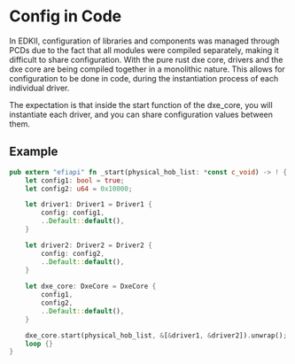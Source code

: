 # Config in Code

In EDKII, configuration of libraries and components was managed through PCDs due to the fact that
all modules were compiled separately, making it difficult to share configuration. With the pure
rust dxe core, drivers and the dxe core are being compiled together in a monolithic nature. This
allows for configuration to be done in code, during the instantiation process of each individual
driver.

The expectation is that inside the start function of the dxe_core, you will instantiate each
driver, and you can share configuration values between them.

## Example

``` rust
pub extern "efiapi" fn _start(physical_hob_list: *const c_void) -> ! {
    let config1: bool = true;
    let config2: u64 = 0x10000;

    let driver1: Driver1 = Driver1 {
        config: config1,
        ..Default::default(),
    }

    let driver2: Driver2 = Driver2 {
        config: config2,
        ..Default::default(),
    }
    
    let dxe_core: DxeCore = DxeCore {
        config1,
        config2,
        ..Default::default(),
    }

    dxe_core.start(physical_hob_list, &[&driver1, &driver2]).unwrap();
    loop {}
}
```
